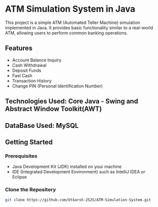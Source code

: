 # ATM Simulation System in Java

This project is a simple ATM (Automated Teller Machine) simulation implemented in Java. It provides basic functionality similar to a real-world ATM, allowing users to perform common banking operations.

## Features

- Account Balance Inquiry
- Cash Withdrawal
- Deposit Funds
- Fast Cash
- Transaction History
- Change PIN (Personal Identification Number)

## Technologies Used: Core Java - Swing and Abstract Window Toolkit(AWT)
## DataBase Used: MySQL

## Getting Started

### Prerequisites

- Java Development Kit (JDK) installed on your machine
- IDE (Integrated Development Environment) such as IntelliJ IDEA or Eclipse

### Clone the Repository

```bash
git clone https://github.com/Utkarsh-2525/ATM-Simulation-System.git
